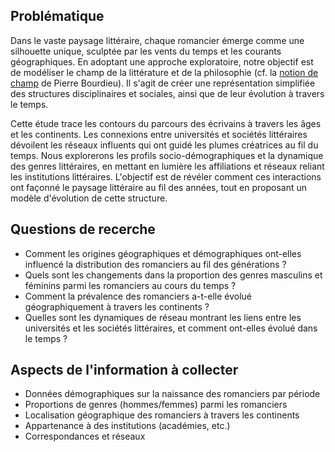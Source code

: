 ## Problématique

Dans le vaste paysage littéraire, chaque romancier émerge comme une silhouette unique, sculptée par les vents du temps et les courants géographiques. En adoptant une approche exploratoire, notre objectif est de modéliser le champ de la littérature et de la philosophie (cf. la [notion de champ](https://fr.wikipedia.org/wiki/Champ_(sociologie)) de Pierre Bourdieu). Il s'agit de créer une représentation simplifiée des structures disciplinaires et sociales, ainsi que de leur évolution à travers le temps.

Cette étude trace les contours du parcours des écrivains à travers les âges et les continents. Les connexions entre universités et sociétés littéraires dévoilent les réseaux influents qui ont guidé les plumes créatrices au fil du temps. Nous explorerons les profils socio-démographiques et la dynamique des genres littéraires, en mettant en lumière les affiliations et réseaux reliant les institutions littéraires. L'objectif est de révéler comment ces interactions ont façonné le paysage littéraire au fil des années, tout en proposant un modèle d'évolution de cette structure.



## Questions de recerche

* Comment les origines géographiques et démographiques ont-elles influencé la distribution des romanciers au fil des générations ?
* Quels sont les changements dans la proportion des genres masculins et féminins parmi les romanciers au cours du temps ?
* Comment la prévalence des romanciers a-t-elle évolué géographiquement à travers les continents ?
* Quelles sont les dynamiques de réseau montrant les liens entre les universités et les sociétés littéraires, et comment ont-elles évolué dans le temps ?


## Aspects de l'information à collecter

* Données démographiques sur la naissance des romanciers par période
* Proportions de genres (hommes/femmes) parmi les romanciers
* Localisation géographique des romanciers à travers les continents
* Appartenance à des institutions (académies, etc.)
* Correspondances et réseaux